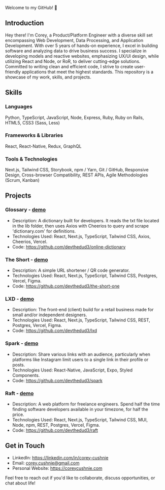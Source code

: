 Welcome to my GitHub! 🚀

## Introduction

Hey there! I'm Corey, a Product/Platform Engineer with a diverse skill set encompassing Web Development, Data Processing, and Application Development. With over 5 years of hands-on experience, I excel in building software and analyzing data to drive business success. I specialize in developing models and reactive websites, emphasizing UX/UI design, while utilizing React and Node, or RoR, to deliver cutting-edge solutions. Committed to writing clean and efficient code, I strive to create user-friendly applications that meet the highest standards. This repository is a showcase of my work, skills, and projects.

## Skills

### Languages
Python, TypeScript, JavaScript, Node, Express, Ruby, Ruby on Rails, HTML5, CSS3 (Sass, Less)

### Frameworks & Libraries
React, React-Native, Redux, GraphQL

### Tools & Technologies
Next.js, Tailwind CSS, Storybook, npm / Yarn, Git / GitHub, Responsive Design, Cross-browser Compatibility, REST APIs, Agile Methodologies (Scrum, Kanban)

## Projects

### Glossary - [demo](https://the-gloss.vercel.app/)
- Description: A dictionary built for developers. It reads the txt file located in the lib folder, then uses Axios with Cheerios to query and scrape 'dictionary.com' for definitions.
- Technologies Used: React, Next.js, TypeScript, Tailwind CSS, Axios, Cheerios, Vercel.
- Code: https://github.com/devthedud3/online-dictionary

### The Short - [demo](https://zs1.vercel.app/)
- Description: A simple URL shortener / QR code generator.  
- Technologies Used: React, Next.js, TypeScript, Tailwind CSS, Postgres, Vercel, Figma.
- Code: https://github.com/devthedud3/the-short-one

### LXD - [demo](https://lxd-xi.vercel.app/)
- Description: The front-end (client) build for a retail business made for small and/or independent designers.  
- Technologies Used: React, Next.js, TypeScript, Tailwind CSS, REST, Postgres, Vercel, Figma.
- Code: https://github.com/devthedud3/lxd

### Spark - [demo](https://snack.expo.dev/@ccushnie/github.com-devthedud3-spark)
- Description: Share various links with an audience, particularly when platforms like Instagram limit users to a single link in their profile or posts.
- Technologies Used: React-Native, JavaScript, Expo, Styled Components.
- Code: https://github.com/devthedud3/spark

### Raft - [demo](https://raft-nu.vercel.app/)
- Description: A web platform for freelance engineers. Spend half the time finding software developers available in your timezone, for half the price.
- Technologies Used: React, Next.js, TypeScript, Tailwind CSS, MUI, Node, npm, REST, Postgres, Vercel, Figma.
- Code: https://github.com/devthedud3/raft

## Get in Touch

- LinkedIn: https://linkedin.com/in/corey-cushnie
- Email: [corey.cushnie@gmail.com](mailto:corey.cushnie@gmail.com)
- Personal Website: https://coreycushnie.com

Feel free to reach out if you'd like to collaborate, discuss opportunities, or chat about life!
